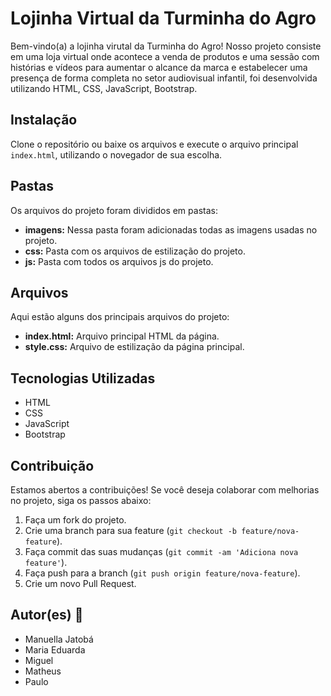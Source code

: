 # Lojinha Virtual da Turminha do Agro
Bem-vindo(a) a lojinha virutal da Turminha do Agro! Nosso projeto consiste em uma loja virtual onde acontece a venda de produtos e uma sessão com histórias e vídeos para aumentar o alcance da marca e estabelecer uma presença de forma completa no setor audiovisual infantil, foi desenvolvida utilizando HTML, CSS, JavaScript, Bootstrap.
## Instalação
Clone o repositório ou baixe os arquivos e execute o arquivo principal `index.html`, utilizando o novegador de sua escolha.
## Pastas
Os arquivos do projeto foram divididos em pastas:
- **imagens:** Nessa pasta foram adicionadas todas as imagens usadas no projeto.
- **css:** Pasta com os arquivos de estilização do projeto.
- **js:** Pasta com todos os arquivos js do projeto.
## Arquivos
Aqui estão alguns dos principais arquivos do projeto:
- **index.html:** Arquivo principal HTML da página.
- **style.css:** Arquivo de estilização da página principal.
## Tecnologias Utilizadas
- HTML
- CSS
- JavaScript
- Bootstrap
## Contribuição
Estamos abertos a contribuições! Se você deseja colaborar com melhorias no projeto, siga os passos abaixo:
1. Faça um fork do projeto.
2. Crie uma branch para sua feature (`git checkout -b feature/nova-feature`).
3. Faça commit das suas mudanças (`git commit -am 'Adiciona nova feature'`).
4. Faça push para a branch (`git push origin feature/nova-feature`).
5. Crie um novo Pull Request.
## Autor(es) 🚀
- Manuella Jatobá
- Maria Eduarda
- Miguel
- Matheus
- Paulo 
